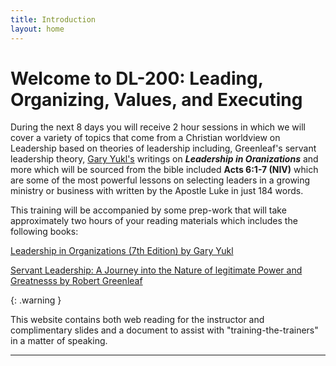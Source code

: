 ```yaml
---
title: Introduction
layout: home
---
```


# Welcome to DL-200: Leading, Organizing, Values, and Executing 

During the next 8 days you will receive 2 hour sessions in which we will cover a variety of topics that come from a Christian worldview on Leadership based on theories of leadership including, Greenleaf's servant leadership theory, [Gary Yukl's](https://www.amazon.com/Leadership-in-Organizations-7th-edition/dp/B002WLU62W/ref=sr_1_1?crid=QOBWHJB86FIY&dib=eyJ2IjoiMSJ9.8euWA1BOmL9JAKnG4MqfvJonTtgXNQ0Gh1D9Eu1fsvvKbUd-2U0Huq1LVzTahK7IF9IIzXcoeKBlm1NyQ7v1lnoq6Q0tmT_0ms5-g34Xt4P4zk8VPLKdKsJ3Es6KqVQgUVYtmjF5-C4K9iZvd7y3x0OJO3APB28Dd-5zCrke98d5stSO5VMrIGQ1r11lJ0F2sxETCiu3M0j83PGObRffl3eAjkIlfB4oM2sE2AM9rYo.uksroSHhn8Zu5Xmppyq2PfW6wCKpBQHvi4_eeVP1yV4&dib_tag=se&keywords=Leadership+in+Organizations+%287th+Edition%29+by+Gary+Yukl&qid=1711821673&sprefix=leadership+in+organizations+7th+edition+by+gary+yukl%2Caps%2C88&sr=8-1) writings on ***Leadership in Oranizations*** and more which will be sourced from the bible included **Acts 6:1-7 (NIV)** which are some of the most powerful lessons on selecting leaders in a growing ministry or business with written by the Apostle Luke in just 184 words.

This training will be accompanied by some prep-work that will take approximately two hours of your reading materials which includes the following books:

[Leadership in Organizations (7th Edition) by Gary Yukl](https://www.amazon.com/Leadership-in-Organizations-7th-edition/dp/B002WLU62W/ref=sr_1_1?crid=QOBWHJB86FIY&dib=eyJ2IjoiMSJ9.8euWA1BOmL9JAKnG4MqfvJonTtgXNQ0Gh1D9Eu1fsvvKbUd-2U0Huq1LVzTahK7IF9IIzXcoeKBlm1NyQ7v1lnoq6Q0tmT_0ms5-g34Xt4P4zk8VPLKdKsJ3Es6KqVQgUVYtmjF5-C4K9iZvd7y3x0OJO3APB28Dd-5zCrke98d5stSO5VMrIGQ1r11lJ0F2sxETCiu3M0j83PGObRffl3eAjkIlfB4oM2sE2AM9rYo.uksroSHhn8Zu5Xmppyq2PfW6wCKpBQHvi4_eeVP1yV4&dib_tag=se&keywords=Leadership+in+Organizations+%287th+Edition%29+by+Gary+Yukl&qid=1711821673&sprefix=leadership+in+organizations+7th+edition+by+gary+yukl%2Caps%2C88&sr=8-1)

[Servant Leadership: A Journey into the Nature of legitimate Power and Greatnesss by Robert Greenleaf](https://www.amazon.com/Servant-Leadership-Legitimate-Greatness-Anniversary/dp/0809105543/ref=sr_1_1?crid=2WOCHPTYVQKGZ&dib=eyJ2IjoiMSJ9.A-H3AVts2bIKRwo0I3lhhUnF-wsuqiBhIPzRmZ4hCazaDAQiKBF9K6502wQOce137bbKil1BmDDXTW--FZuY8Y6UVwEBC9nLpQ5yKFGKz2OgmXvSXNtKM4lh8coHdlCWwuHVqtoVUTuyKrHfKaUqODXdBtlyBX-8ANNPidh-deDWd-LKsRgyou9dqEzfoZpyy3LqEQIdy52gNScLLVhOhTtw71XafWp4O9AEGP7-rm0.O_Kggl47e6AdpylLi_jpYFA_JKPPkTNMnBnitXibHD4&dib_tag=se&keywords=greenleaf+servant+leadership&qid=1711823190&sprefix=Greenleaf+servan%2Caps%2C101&sr=8-1)

{: .warning }

This website contains both web reading for the instructor and complimentary slides and a document to assist with "training-the-trainers" in a matter of speaking. 

----

[^1]: [It can take up to 10 minutes for changes to your site to publish after you push the changes to GitHub](https://docs.github.com/en/pages/setting-up-a-github-pages-site-with-jekyll/creating-a-github-pages-site-with-jekyll#creating-your-site).

[Just the Docs]: https://just-the-docs.github.io/just-the-docs/
[GitHub Pages]: https://docs.github.com/en/pages
[README]: https://github.com/just-the-docs/just-the-docs-template/blob/main/README.md
[Jekyll]: https://jekyllrb.com
[GitHub Pages / Actions workflow]: https://github.blog/changelog/2022-07-27-github-pages-custom-github-actions-workflows-beta/
[use this template]: https://github.com/just-the-docs/just-the-docs-template/generate
